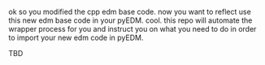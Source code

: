 ok so you modified the cpp edm base code.
now you want to reflect use this new edm base code in your pyEDM.
cool.
this repo will automate the wrapper process for you and instruct you on 
what you need to do in order to import your new edm code in pyEDM.

TBD
